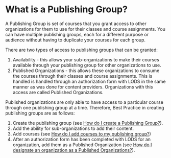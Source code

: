 # What is a Publishing Group?

A Publishing Group is set of courses that you grant access to other organizations for them to use for their classes and course assignments. You can have multiple publishing groups, each for a different purpose or audience without having to duplicate your courses for each group.

There are two types of access to publishing groups that can be granted:
1. Availability - this allows your sub-organizations to make their courses available through your publishing group for other organizations to use.
1. Published Organizations - this allows these organizations to consume the courses through their classes and course assignments. This is handled is handled through an authorization form with LODS in the same manner as was done for content providers. Organizations with this access are called Published Organizations. 

Published organizations are only able to have access to a particular course through one publishing group at a time. Therefore, Best Practice in creating publishing groups are as follows:

1. Create the publishing group (see [How do I create a Publishing Group?](create-publishing-group.md)).
1. Add the ability for sub-organizations to add their content.
1. Add courses (see [How do I add courses to my publishing group?](add-courses-to-publishing-group.md))
1. After an authorization form has been completed with LODS for an organization, add them as a Published Organization (see [How do I designate an organization as a Published Organizations?](add-published-orgs-to-publishing-group.md)).



